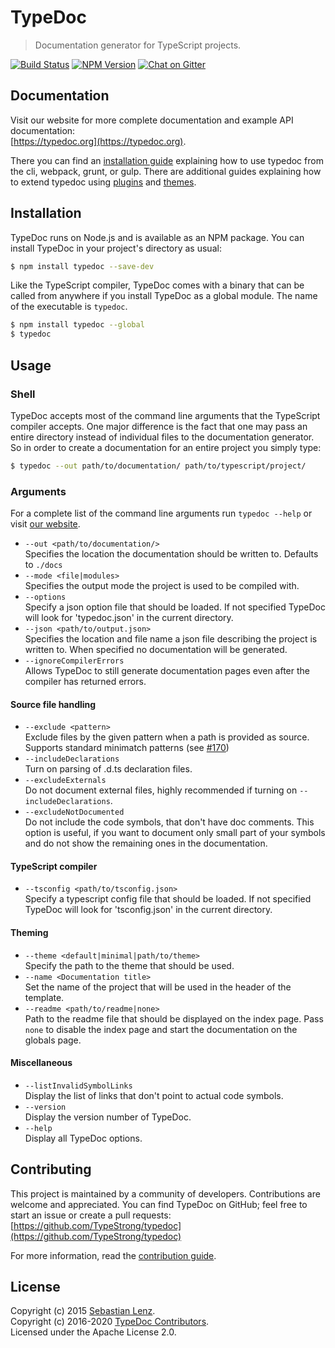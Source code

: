 # TypeDoc

> Documentation generator for TypeScript projects.

[![Build Status](https://travis-ci.org/TypeStrong/typedoc.svg?branch=master)](https://travis-ci.org/TypeStrong/typedoc)
[![NPM Version](https://badge.fury.io/js/typedoc.svg)](https://badge.fury.io/js/typedoc)
[![Chat on Gitter](https://badges.gitter.im/TypeStrong/typedoc.svg)](https://gitter.im/TypeStrong/typedoc?utm_source=badge&utm_medium=badge&utm_campaign=pr-badge&utm_content=badge)

## Documentation

Visit our website for more complete documentation and example API documentation:<br>
[https://typedoc.org](https://typedoc.org).

There you can find an [installation guide](https://typedoc.org/guides/installation/) explaining
how to use typedoc from the cli, webpack, grunt, or gulp. There are additional guides explaining
how to extend typedoc using [plugins](https://typedoc.org/guides/plugins/) and
[themes](https://typedoc.org/guides/themes/).

## Installation

TypeDoc runs on Node.js and is available as an NPM package. You can install TypeDoc
in your project's directory as usual:

```bash
$ npm install typedoc --save-dev
```

Like the TypeScript compiler, TypeDoc comes with a binary that can be called from anywhere
if you install TypeDoc as a global module. The name of the executable is `typedoc`.

```bash
$ npm install typedoc --global
$ typedoc
```

## Usage

### Shell

TypeDoc accepts most of the command line arguments that the TypeScript compiler accepts. One major
difference is the fact that one may pass an entire directory instead of individual files to the documentation
generator. So in order to create a documentation for an entire project you simply type:

```bash
$ typedoc --out path/to/documentation/ path/to/typescript/project/
```

### Arguments

For a complete list of the command line arguments run `typedoc --help` or visit [our website](https://typedoc.org/guides/options/).

-   `--out <path/to/documentation/>`<br>
    Specifies the location the documentation should be written to. Defaults to `./docs`
-   `--mode <file|modules>`<br>
    Specifies the output mode the project is used to be compiled with.
-   `--options`<br>
    Specify a json option file that should be loaded. If not specified TypeDoc will look for 'typedoc.json' in the current directory.
-   `--json <path/to/output.json>`<br>
    Specifies the location and file name a json file describing the project is written to. When specified no documentation will be generated.
-   `--ignoreCompilerErrors`<br>
    Allows TypeDoc to still generate documentation pages even after the compiler has returned errors.

#### Source file handling

-   `--exclude <pattern>`<br>
    Exclude files by the given pattern when a path is provided as source. Supports standard minimatch patterns (see [#170](https://github.com/TypeStrong/typedoc/issues/170))
-   `--includeDeclarations`<br>
    Turn on parsing of .d.ts declaration files.
-   `--excludeExternals`<br>
    Do not document external files, highly recommended if turning on `--includeDeclarations`.
-   `--excludeNotDocumented`<br>
    Do not include the code symbols, that don't have doc comments. This option is useful,
    if you want to document only small part of your symbols and do not show the remaining ones in the documentation.

#### TypeScript compiler

-   `--tsconfig <path/to/tsconfig.json>`<br>
    Specify a typescript config file that should be loaded. If not specified TypeDoc will look for 'tsconfig.json' in the current directory.

#### Theming

-   `--theme <default|minimal|path/to/theme>`<br>
    Specify the path to the theme that should be used.
-   `--name <Documentation title>`<br>
    Set the name of the project that will be used in the header of the template.
-   `--readme <path/to/readme|none>`<br>
    Path to the readme file that should be displayed on the index page. Pass `none` to disable the index page
    and start the documentation on the globals page.

#### Miscellaneous

-   `--listInvalidSymbolLinks`<br>
    Display the list of links that don't point to actual code symbols.
-   `--version`<br>
    Display the version number of TypeDoc.
-   `--help`<br>
    Display all TypeDoc options.

## Contributing

This project is maintained by a community of developers. Contributions are welcome and appreciated.
You can find TypeDoc on GitHub; feel free to start an issue or create a pull requests:<br>
[https://github.com/TypeStrong/typedoc](https://github.com/TypeStrong/typedoc)

For more information, read the [contribution guide](https://github.com/TypeStrong/typedoc/blob/master/CONTRIBUTING.md).

## License

Copyright (c) 2015 [Sebastian Lenz](https://typedoc.org).<br>
Copyright (c) 2016-2020 [TypeDoc Contributors](https://github.com/TypeStrong/typedoc/graphs/contributors).<br>
Licensed under the Apache License 2.0.
